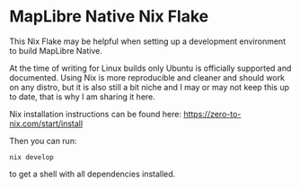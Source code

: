 # MapLibre Native Nix Flake

This Nix Flake may be helpful when setting up a development environment to build MapLibre Native.

At the time of writing for Linux builds only Ubuntu is officially supported and documented. Using Nix is more reproducible and cleaner and should work on any distro, but it is also still a bit niche and I may or may not keep this up to date, that is why I am sharing it here.

Nix installation instructions can be found here: https://zero-to-nix.com/start/install

Then you can run:

```
nix develop
```

to get a shell with all dependencies installed.